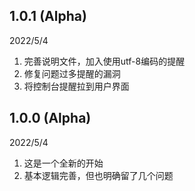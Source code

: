 ## 1.0.1 (Alpha)

2022/5/4
1. 完善说明文件，加入使用utf-8编码的提醒
2. 修复问题过多提醒的漏洞
3. 将控制台提醒拉到用户界面

## 1.0.0 (Alpha)

2022/5/4
1. 这是一个全新的开始
2. 基本逻辑完善，但也明确留了几个问题